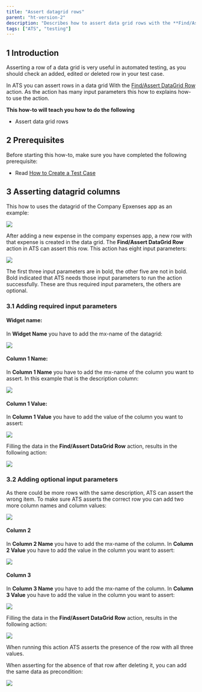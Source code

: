 ```yaml
---
title: "Assert datagrid rows"
parent: "ht-version-2"
description: "Describes how to assert data grid rows with the **Find/Assert DataGrid Row** action."
tags: ["ATS", "testing"]
---
```


## 1 Introduction 

Asserting a row of a data grid is very useful in automated testing, as you should check an added, edited or deleted row in your test case. 

In ATS you can assert rows in a data grid With the [Find/Assert DataGrid Row](/refguide/rg-version-1/findassert-datagrid-row.md) action. As the action has many input parameters this how to explains how-to use the action. 

**This how-to will teach you how to do the following**

* Assert data grid rows

## 2 Prerequisites

Before starting this how-to, make sure you have completed the following prerequisite:

* Read [How to Create a Test Case](create-a-test-case-2)

## 3 Asserting datagrid columns

This how to uses the datagrid of the Company Epxenses app as an example:

![](attachments/assert-datagrid-rows-2/datagrid.png)

After adding a new expense in the company expenses app, a new row with that expense is created in the data grid. The **Find/Assert DataGrid Row** action in ATS can assert this row. This action has eight input parameters:

![](attachments/assert-datagrid-rows-2/find-assert-datagrid-row.png)

The first three input parameters are in bold, the other five are not in bold. Bold indicated that ATS needs those input parameters to run the action successfully. These are thus required input parameters, the others are optional.

### 3.1 Adding required input parameters 

#### **Widget name**:

In **Widget Name** you have to add the mx-name of the datagrid:

![](attachments/assert-datagrid-rows-2/widget-name-grid.png)

#### **Column 1 Name**:

In **Column 1 Name** you have to add the mx-name of the column you want to assert. In this example that is the description column:

![](attachments/assert-datagrid-rows-2/column-mx-name.png)

#### **Column 1 Value**:

In **Column 1 Value** you have to add the value of the column you want to assert:

![](attachments/assert-datagrid-rows-2/value-of-column-1.png)

Filling the data in the **Find/Assert DataGrid Row** action, results in the following action:

![](attachments/assert-datagrid-rows-2/datagrid-action-partly-filled.png)

### 3.2 Adding optional input parameters

As there could be more rows with the same description, ATS can assert the wrong item. To make sure ATS asserts the correct row you can add two more column names and column values:

![](attachments/assert-datagrid-rows-2/add-optional-parameters.png)

#### **Column 2**

In **Column 2 Name** you have to add the mx-name of the column. In **Column 2 Value** you have to add the value in the column you want to assert:

![](attachments/assert-datagrid-rows-2/column-value-2.png)

#### **Column 3**

In **Column 3 Name** you have to add the mx-name of the column. In **Column 3 Value** you have to add the value in the column you want to assert:

![](attachments/assert-datagrid-rows-2/column-value-3.png)

Filling the data in the **Find/Assert DataGrid Row** action, results in the following action:

![](attachments/assert-datagrid-rows-2/datagrid-action-filled.png)

When running this action ATS asserts the presence of the row with all three values.

When asserting for the absence of that row after deleting it, you can add the same data as precondition:

![](attachments/assert-datagrid-rows-2/assert-in-precondition.png)


